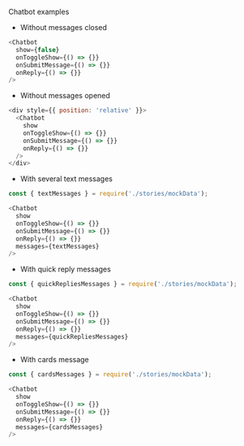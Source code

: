 Chatbot examples

- Without messages closed

```js
<Chatbot
  show={false}
  onToggleShow={() => {}}
  onSubmitMessage={() => {}}
  onReply={() => {}}
/>
```

- Without messages opened

```js
<div style={{ position: 'relative' }}>
  <Chatbot
    show
    onToggleShow={() => {}}
    onSubmitMessage={() => {}}
    onReply={() => {}}
  />
</div>
```

- With several text messages

```js
const { textMessages } = require('./stories/mockData');

<Chatbot
  show
  onToggleShow={() => {}}
  onSubmitMessage={() => {}}
  onReply={() => {}}
  messages={textMessages}
/>
```

- With quick reply messages

```js
const { quickRepliesMessages } = require('./stories/mockData');

<Chatbot
  show
  onToggleShow={() => {}}
  onSubmitMessage={() => {}}
  onReply={() => {}}
  messages={quickRepliesMessages}
/>
```

- With cards message

```js
const { cardsMessages } = require('./stories/mockData');

<Chatbot
  show
  onToggleShow={() => {}}
  onSubmitMessage={() => {}}
  onReply={() => {}}
  messages={cardsMessages}
/>
```